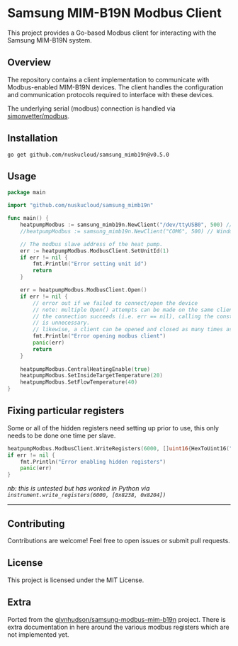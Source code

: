 # Samsung MIM-B19N Modbus Client

This project provides a Go-based Modbus client for interacting with the Samsung MIM-B19N system.

## Overview

The repository contains a client implementation to communicate with Modbus-enabled MIM-B19N devices. The client handles the configuration and communication protocols required to interface with these devices.

The underlying serial (modbus) connection is handled via [simonvetter/modbus](https://github.com/simonvetter/modbus).

## Installation

`go get github.com/nuskucloud/samsung_mimb19n@v0.5.0`

## Usage

```go
package main

import "github.com/nuskucloud/samsung_mimb19n"

func main() {
	heatpumpModbus := samsung_mimb19n.NewClient("/dev/ttyUSB0", 500) // Linux
	//heatpumpModbus := samsung_mimb19n.NewClient("COM6", 500) // Windows

	// The modbus slave address of the heat pump.
	err := heatpumpModbus.ModbusClient.SetUnitId(1)
	if err != nil {
		fmt.Println("Error setting unit id")
		return
	}

	err = heatpumpModbus.ModbusClient.Open()
	if err != nil {
		// error out if we failed to connect/open the device
		// note: multiple Open() attempts can be made on the same client until
		// the connection succeeds (i.e. err == nil), calling the constructor again
		// is unnecessary.
		// likewise, a client can be opened and closed as many times as needed.
		fmt.Println("Error opening modbus client")
		panic(err)
		return
	}
	
	heatpumpModbus.CentralHeatingEnable(true)
	heatpumpModbus.SetInsideTargetTemperature(20)
	heatpumpModbus.SetFlowTemperature(40)
}
```

## Fixing particular registers

Some or all of the hidden registers need setting up prior to use, this only needs to be done one time per slave.

```go
heatpumpModbus.ModbusClient.WriteRegisters(6000, []uint16{HexToUint16("0x8238"), HexToUint16("0x8204")})
if err != nil {
    fmt.Println("Error enabling hidden registers")
    panic(err)
}
```

_nb: this is untested but has worked in Python via `instrument.write_registers(6000, [0x8238, 0x8204])`_


---

## Contributing

Contributions are welcome! Feel free to open issues or submit pull requests.

## License

This project is licensed under the MIT License.

## Extra 

Ported from the [glynhudson/samsung-modbus-mim-b19n](https://github.com/glynhudson/samsung-modbus-mim-b19n) project. There is extra documentation in here around the various modbus registers which are not implemented yet.


